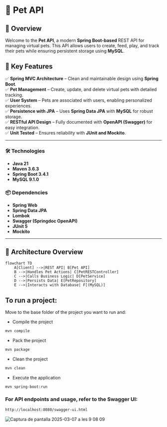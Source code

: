 # 🐾 Pet API  

## 🎯 Overview  
Welcome to the **Pet API**, a modern **Spring Boot-based** REST API for managing virtual pets. This API allows users to create, feed, play, and track their pets while ensuring persistent storage using **MySQL**.  

## 🚀 Key Features  
✅ **Spring MVC Architecture** – Clean and maintainable design using **Spring Boot**.  
✅ **Pet Management** – Create, update, and delete virtual pets with detailed tracking.  
✅ **User System** – Pets are associated with users, enabling personalized experiences.  
✅ **Persistence with JPA** – Uses **Spring Data JPA** with **MySQL** for robust storage.  
✅ **RESTful API Design** – Fully documented with **OpenAPI (Swagger)** for easy integration.  
✅ **Unit Tested** – Ensures reliability with **JUnit and Mockito**.  

---

### **🛠 Technologies**  
- **Java 21**  
- **Maven 3.6.3**  
- **Spring Boot 3.4.1**  
- **MySQL 9.1.0**  

### **📦 Dependencies**  
- **Spring Web**  
- **Spring Data JPA**  
- **Lombok**  
- **Swagger (Springdoc OpenAPI)**  
- **JUnit 5**  
- **Mockito**  

---

## 📖 **Architecture Overview**  

```mermaid
flowchart TD
    A[Client] -->|REST API| B[Pet API]
    B -->|Handles Pet Actions| C[PetRESTController]
    C -->|Calls Business Logic| D[PetService]
    D -->|Persists Data| E[PetRepository]
    E -->|Interacts with Database| F[(MySQL)]

```

## To run a project:

Move to the base folder of the project you want to run and:


- Compile the project
```bash
mvn compile
```
- Pack the project
```bash
mvn package
```
- Clean the project
```bash
mvn clean
```
- Execute the application
```bash
mvn spring-boot:run
```
### For API endpoints and usage, refer to the **Swagger UI**:
```sh
http://localhost:8080/swagger-ui.html
```
![Captura de pantalla 2025-03-07 a les 9 08 09](https://github.com/user-attachments/assets/9d20330c-c2b9-47f9-a684-9da8f0c3aef9)

